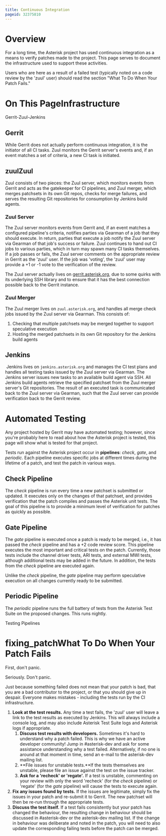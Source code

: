 ```yaml
---
title: Continuous Integration
pageid: 32375810
---
```


Overview
========

For a long time, the Asterisk project has used continuous integration as a means to verify patches made to the project. This page serves to document the infrastructure used to support these activities.

Users who are here as a result of a failed test (typically noted on a code review by the 'zuul' user) should read the section "What To Do When Your Patch Fails."

On This PageInfrastructure
==============

Gerrit-Zuul-Jenkins

Gerrit
------

While Gerrit does not actually perform continuous integration, it is the initiator of all CI tasks. Zuul monitors the Gerrit server's events and, if an event matches a set of criteria, a new CI task is initiated.

zuulZuul
--------

Zuul consists of two pieces: the Zuul server, which monitors events from Gerrit and acts as the gatekeeper for CI pipelines, and Zuul merger, which merges patchsets in its own Git repos, checks for merge failures, and serves the resulting Git repositories for consumption by Jenkins build agents.

### Zuul Server

The Zuul server monitors events from Gerrit and, if an event matches a configured pipeline's criteria, notifies parties via Gearman of a job that they should execute. In return, parties that execute a job notify the Zuul server via Gearman of that job's success or failure. Zuul continues to hand out CI jobs to various parties, which in turn may spawn many CI tasks themselves. If a job passes or fails, the Zuul server comments on the appropriate review in Gerrit as the 'zuul' user. If the job was 'voting', the 'zuul' user may provide a +1 or -1 vote to the verification of the review.

The Zuul server actually lives on [gerrit.asterisk.org](https://gerrit.asterisk.org), due to some quirks with its underlying SSH library and to ensure that it has the best connection possible back to the Gerrit instance.

### Zuul Merger

The Zuul merger lives on `zuul.asterisk.org`, and handles all merge check jobs issued by the Zuul server via Gearman. This consists of:

1. Checking that multiple patchsets may be merged together to support speculative execution
2. Hosting the merged patchsets in its own Git repository for the Jenkins build agents

Jenkins
-------

 Jenkins lives on `jenkins.asterisk.org` and manages the CI test plans and handles all testing tasks issued by the Zuul server via Gearman. The Jenkins server issues new tasks to an available build agent via SSH. All Jenkins build agents retrieve the specified patchset from the Zuul merger server's Git repositories. The result of an executed task is communicated back to the Zuul server via Gearman, such that the Zuul server can provide verification back to the Gerrit review.

Automated Testing
=================

Any project hosted by Gerrit may have automated testing; however, since you're probably here to read about how the Asterisk project is tested, this page will show what is tested for that project.

Tests run against the Asterisk project occur in **pipelines**: *check*, *gate*, and *periodic*. Each pipeline executes specific jobs at different times during the lifetime of a patch, and test the patch in various ways.

Check Pipeline
--------------

The *check* pipeline is run every time a new patchset is submitted or updated. It executes only on the changes of that patchset, and provides verification that the patch compiles and passes the Asterisk unit tests. The goal of this pipeline is to provide a minimum level of verification for patches as quickly as possible.

Gate Pipeline
-------------

The *gate* pipeline is executed once a patch is ready to be merged, i.e., it has passed the *check* pipeline and has a +2 code review score. This pipeline executes the most important and critical tests on the patch. Currently, those tests include the channel driver tests, ARI tests, and external MWI tests, although additional tests may be added in the future. In addition, the tests from the *check* pipeline are executed again.

Unlike the *check* pipeline, the *gate* pipeline may perform speculative execution on all changes currently ready to be submitted.

Periodic Pipeline
-----------------

The *periodic* pipeline runs the full battery of tests from the Asterisk Test Suite on the proposed changes. This runs nightly.

Testing Pipelines

fixing\_patchWhat To Do When Your Patch Fails
=============================================

First, don't panic.

Seriously. Don't panic.

Just because something failed does not mean that your patch is bad, that you are a bad contributor to the project, or that you should give up in despair. Everyone makes mistakes - including the tests run by the CI infrastructure.

1. **Look at the test results.** Any time a test fails, the 'zuul' user will leave a link to the test results as executed by Jenkins. This will always include a console log, and may also include Asterisk Test Suite logs and Asterisk logs if appropriate.
	1. **Discuss test results with developers.** Sometimes it's hard to understand why a patch failed. This is why we have an active developer community! Jump in #asterisk-dev and ask for some assistance understanding why a test failed. Alternatively, if no one is around at that moment in time, send an e-mail to the asterisk-dev mailing list.
	2. **File issues for unstable tests.**If the tests themselves are unstable, please file an issue against the test on the issue tracker.
	3. **Ask for a 'recheck' or 'regate'.** If a test is unstable, commenting on your review with only the word 'recheck' (for the *check* pipeline) or 'regate' (for the *gate* pipeline) will cause the tests to execute again.
2. **Fix any issues found by tests.** If the issues are legitimate, simply fix the issues in your patch and re-submit it to Gerrit. The new patchset will then be re-run through the appropriate tests.
3. **Discuss the test itself.** If a test fails consistently but your patch has changed the behaviour, the resulting change in behaviour should be discussed in #asterisk-dev or the asterisk-dev mailing list. If the change in behaviour was deliberate and noted in the patch, you will need to also update the corresponding failing tests before the patch can be merged.
